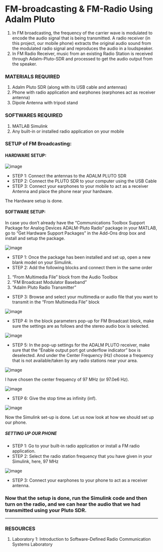 # FM-broadcasting & FM-Radio Using Adalm Pluto
1. In FM broadcasting, the frequency of the carrier wave is modulated to encode the audio signal that is being transmitted. A radio receiver (in this project, our mobile phone) extracts the original audio sound from the modulated radio signal and reproduces the audio in a loudspeaker.
2. In FM Radio Receiver, music from an existing Radio Station is received through Adalm-Pluto-SDR and processed to get the audio output from the speaker. 


### MATERIALS REQUIRED

1.	Adalm Pluto SDR (along with its USB cable and antennas)
2.	Phone with radio application and earphones (earphones act as receiver antenna)
3. Dipole Antenna with tripod stand 

### SOFTWARES REQUIRED

1.	MATLAB Simulink
2.	Any built-in or installed radio application on your mobile

### SETUP of FM Broadcasting:

#### HARDWARE SETUP:

![image](https://i.postimg.cc/xjzcSZwy/Whats-App-Image-2024-08-17-at-15-12-21-1ebea232.jpg)
* STEP 1: Connect the antennas to the ADALM PLUTO SDR
* STEP 2: Connect the PLUTO SDR to your computer using the USB Cable
* STEP 3: Connect your earphones to your mobile to act as a receiver Antenna and place the phone near your hardware.

The Hardware setup is done.

#### SOFTWARE SETUP:

In case you don’t already have the “Communications Toolbox Support Package for Analog Devices ADALM-Pluto Radio” package in your MATLAB, go to “Get Hardware Support Packages” in the Add-Ons drop box and install and setup the package.

![image](https://user-images.githubusercontent.com/59824729/119100624-c5d47400-ba35-11eb-82c0-c051b479b5ed.png)


* STEP 1: Once the package has been installed and set up, open a new blank model on your Simulink. 
* STEP 2: Add the following blocks and connect them in the same order
1.	“From Multimedia File” block from the Audio Toolbox 
2.	“FM Broadcast Modulator Baseband” 
3.	“Adalm Pluto Radio Transmitter”

* STEP 3:  Browse and select your multimedia or audio file that you want  to transmit in the “From Multimedia File” block 

![image](https://user-images.githubusercontent.com/59824729/119101451-9ffb9f00-ba36-11eb-94a4-1d3b6857051f.png)

* STEP 4: In the block parameters pop-up for FM Broadcast block, make sure the settings are as follows and the stereo audio box is selected.

![image](https://user-images.githubusercontent.com/59824729/119101491-abe76100-ba36-11eb-869f-c76ce2741c0a.png)

* STEP 5: In the pop-up settings for the ADALM PLUTO receiver, make sure that the “Enable output port got underflow indicator” box is deselected. And under the Center Frequency (Hz) choose a frequency that is not available/taken by any radio stations near your area. 

![image](https://user-images.githubusercontent.com/59824729/119101531-b86bb980-ba36-11eb-9559-3598c6f805d0.png)

I have chosen the center frequency of 97 MHz (or 97.0e6 Hz). 

![image](https://user-images.githubusercontent.com/59824729/119101563-c0c3f480-ba36-11eb-8787-2fec31758cda.png)

* STEP 6: Give the stop time as infinity (inf).

![image](https://user-images.githubusercontent.com/59824729/119101671-dd602c80-ba36-11eb-8137-f5681969c965.png)
 
Now the Simulink set-up is done. Let us now look at how we should set up our phone.

##### SETTING UP OUR PHONE

* STEP 1: Go to your built-in radio application or install a FM radio application.
* STEP 2: Select the radio station frequency that you have given in your Simulink, here, 97 MHz

![image](https://user-images.githubusercontent.com/59824729/119101928-23b58b80-ba37-11eb-842d-d5c403954747.png)

* STEP 3: Connect your earphones to your phone to act as a receiver antenna. 

### Now that the setup is done, run the Simulink code and then turn on the radio, and we can hear the audio that we had transmitted using your Pluto SDR. 

***** 

### RESOURCES

1.	Laboratory 1: Introduction to Software-Defined Radio Communication Systems Laboratory

